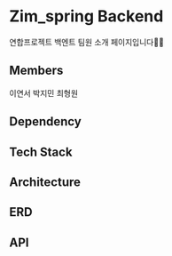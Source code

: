 # Zim_spring Backend
연합프로젝트 백엔트 팀원 소개 페이지입니다🙌🏻

## Members
이연서 박지민 최형원

## Dependency



## Tech Stack

## Architecture


## ERD


## API

